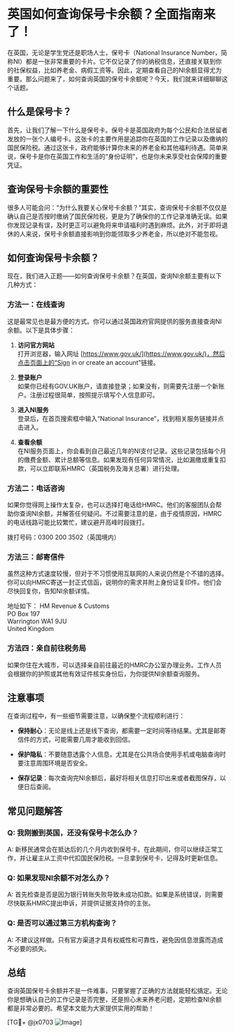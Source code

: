 # 英国如何查询保号卡余额？全面指南来了！

在英国，无论是学生党还是职场人士，保号卡（National Insurance Number，简称NI）都是一张非常重要的卡片。它不仅记录了你的纳税信息，还直接关联到你的社保权益，比如养老金、病假工资等。因此，定期查看自己的NI余额显得尤为重要。那么问题来了，如何查询英国的保号卡余额呢？今天，我们就来详细聊聊这个话题。

## 什么是保号卡？

首先，让我们了解一下什么是保号卡。保号卡是英国政府为每个公民和合法居留者发放的一张个人编号卡。这张卡的主要作用是追踪你在英国的工作记录以及缴纳的国民保险税。通过这张卡，政府能够计算你未来的养老金和其他福利待遇。简单来说，保号卡是你在英国工作和生活的“身份证明”，也是你未来享受社会保障的重要凭证。

## 查询保号卡余额的重要性

很多人可能会问：“为什么我要关心保号卡余额？”其实，查询保号卡余额不仅仅是确认自己是否按时缴纳了国民保险税，更是为了确保你的工作记录准确无误。如果你发现记录有误，及时更正可以避免将来申请福利时遇到麻烦。此外，对于即将退休的人来说，保号卡余额直接影响到你能领取多少养老金，所以绝对不能忽视。

## 如何查询保号卡余额？

现在，我们进入正题——如何查询保号卡余额？在英国，查询NI余额主要有以下几种方式：

### 方法一：在线查询

这是最常见也是最方便的方式。你可以通过英国政府官网提供的服务直接查询NI余额。以下是具体步骤：

1. **访问官方网站**  
   打开浏览器，输入网址 [https://www.gov.uk/](https://www.gov.uk/)，然后点击页面上的“Sign in or create an account”链接。

2. **登录账户**  
   如果你已经有GOV.UK账户，请直接登录；如果没有，则需要先注册一个新账户。注册过程很简单，按照提示填写个人信息即可。

3. **进入NI服务**  
   登录后，在首页搜索框中输入“National Insurance”，找到相关服务链接并点击进入。

4. **查看余额**  
   在NI服务页面上，你会看到自己最近几年的NI支付记录。这些记录包括每个月的缴费金额、累计总额等信息。如果发现有任何异常情况，比如漏缴或重复扣款，可以立即联系HMRC（英国税务及海关总署）进行处理。

### 方法二：电话咨询

如果你觉得网上操作太复杂，也可以选择打电话给HMRC。他们的客服团队会帮助你查询NI余额，并解答任何疑问。不过需要注意的是，由于疫情原因，HMRC的电话线路可能比较繁忙，建议避开高峰时段拨打。

拨打号码：0300 200 3502（英国境内）

### 方法三：邮寄信件

虽然这种方式速度较慢，但对于不习惯使用互联网的人来说仍然是个不错的选择。你可以向HMRC寄送一封正式信函，说明你的需求并附上身份证复印件。他们会尽快回复你，告知NI余额详情。

地址如下：
HM Revenue & Customs  
PO Box 197  
Warrington WA1 9JU  
United Kingdom  

### 方法四：亲自前往税务局

如果你住在大城市，可以选择亲自前往最近的HMRC办公室办理业务。工作人员会根据你的护照或其他有效证件核实身份后，为你提供NI余额查询服务。

## 注意事项

在查询过程中，有一些细节需要注意，以确保整个流程顺利进行：

- **保持耐心**：无论是线上还是线下查询，都需要一定时间等待结果。尤其是邮寄信件的方式，可能需要几周才能收到回信。
  
- **保护隐私**：不要随意透露个人信息，尤其是在公共场合使用手机或电脑查询时要注意周围环境是否安全。

- **保存记录**：每次查询完NI余额后，最好将相关信息打印出来或者截图保存，以便日后查阅。

## 常见问题解答

### Q: 我刚搬到英国，还没有保号卡怎么办？
A: 新移民通常会在抵达后的几个月内收到保号卡。在此期间，你可以继续正常工作，并让雇主从工资中代扣国民保险税。一旦拿到保号卡，记得及时更新信息。

### Q: 如果发现NI余额不对怎么办？
A: 首先检查是否是因为银行转账失败导致未成功扣款。如果是系统错误，则需要尽快联系HMRC提出申诉，并提供证据支持你的主张。

### Q: 是否可以通过第三方机构查询？
A: 不建议这样做。只有官方渠道才具有权威性和可靠性，避免因信息泄露而造成不必要的损失。

## 总结

查询英国保号卡余额并不是一件难事，只要掌握了正确的方法就能轻松搞定。无论你是想确认自己的工作记录是否完整，还是担心未来养老问题，定期检查NI余额都是非常必要的。希望本文能为大家提供实用的帮助！

[TG💪+ @jx0703 ![Image](https://github.com/user-attachments/assets/dbca1d08-cadb-493c-b0ec-ad6f7a83f270)]